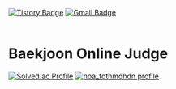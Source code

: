 [![Tistory Badge](https://img.shields.io/badge/백준%20풀이%20tistory-555263?style=flat&logoColor=white)](https://rev-noa.tistory.com/)
[![Gmail Badge](https://img.shields.io/badge/Gmail-D14836?style=flat&logo=Gmail&logoColor=white)](fotmdhdn@jj.ac.kr)
<br>
<br>
# Baekjoon Online Judge
[![Solved.ac Profile](http://mazassumnida.wtf/api/v2/generate_badge?boj=noa_fotmdhdn)](https://solved.ac/noa_fotmdhdn)
[![noa_fothmdhdn profile](http://mazandi.herokuapp.com/api?handle=noa_fotmdhdn&theme=warm)](https://www.acmicpc.net/user/noa_fotmdhdn)

